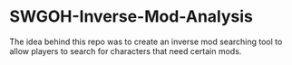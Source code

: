 # SWGOH-Inverse-Mod-Analysis
The idea behind this repo was to create an inverse mod searching tool to allow players to search for characters that need certain mods.

